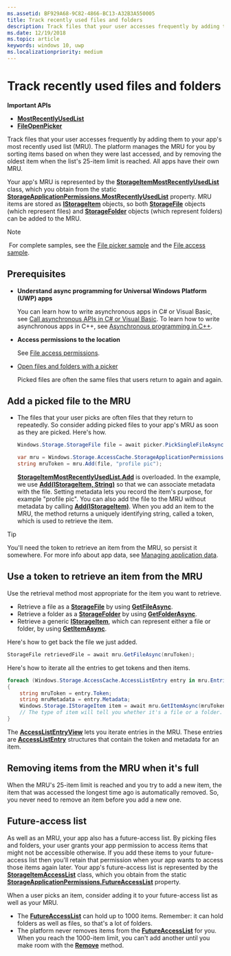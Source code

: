 ```yaml
---
ms.assetid: BF929A68-9C82-4866-BC13-A32B3A550005
title: Track recently used files and folders
description: Track files that your user accesses frequently by adding them to your app's most recently used list (MRU).
ms.date: 12/19/2018
ms.topic: article
keywords: windows 10, uwp
ms.localizationpriority: medium
---
```

# Track recently used files and folders

**Important APIs**

- [**MostRecentlyUsedList**](/uwp/api/windows.storage.accesscache.storageapplicationpermissions.mostrecentlyusedlist)
- [**FileOpenPicker**](/uwp/schemas/appxpackage/appxmanifestschema/element-fileopenpicker)

Track files that your user accesses frequently by adding them to your app's most recently used list (MRU). The platform manages the MRU for you by sorting items based on when they were last accessed, and by removing the oldest item when the list's 25-item limit is reached. All apps have their own MRU.

Your app's MRU is represented by the [**StorageItemMostRecentlyUsedList**](/uwp/api/Windows.Storage.AccessCache.StorageItemMostRecentlyUsedList) class, which you obtain from the static [**StorageApplicationPermissions.MostRecentlyUsedList**](/uwp/api/windows.storage.accesscache.storageapplicationpermissions.mostrecentlyusedlist) property. MRU items are stored as [**IStorageItem**](/uwp/api/Windows.Storage.IStorageItem) objects, so both [**StorageFile**](/uwp/api/Windows.Storage.StorageFile) objects (which represent files) and [**StorageFolder**](/uwp/api/Windows.Storage.StorageFolder) objects (which represent folders) can be added to the MRU.

> [!NOTE]
> For complete samples, see the [File picker sample](https://github.com/Microsoft/Windows-universal-samples/tree/master/Samples/FilePicker) and the [File access sample](https://github.com/Microsoft/Windows-universal-samples/tree/master/Samples/FileAccess).

## Prerequisites

-   **Understand async programming for Universal Windows Platform (UWP) apps**

    You can learn how to write asynchronous apps in C# or Visual Basic, see [Call asynchronous APIs in C# or Visual Basic](../threading-async/call-asynchronous-apis-in-csharp-or-visual-basic.md). To learn how to write asynchronous apps in C++, see [Asynchronous programming in C++](../threading-async/asynchronous-programming-in-cpp-universal-windows-platform-apps.md).

-   **Access permissions to the location**

    See [File access permissions](file-access-permissions.md).

-   [Open files and folders with a picker](quickstart-using-file-and-folder-pickers.md)

    Picked files are often the same files that users return to again and again.

 ## Add a picked file to the MRU

-   The files that your user picks are often files that they return to repeatedly. So consider adding picked files to your app's MRU as soon as they are picked. Here's how.

    ```cs
    Windows.Storage.StorageFile file = await picker.PickSingleFileAsync();

    var mru = Windows.Storage.AccessCache.StorageApplicationPermissions.MostRecentlyUsedList;
    string mruToken = mru.Add(file, "profile pic");
    ```

    [**StorageItemMostRecentlyUsedList.Add**](/uwp/api/windows.storage.accesscache.storageitemmostrecentlyusedlist.add) is overloaded. In the example, we use [**Add(IStorageItem, String)**](/uwp/api/windows.storage.accesscache.storageitemmostrecentlyusedlist.add) so that we can associate metadata with the file. Setting metadata lets you record the item's purpose, for example "profile pic". You can also add the file to the MRU without metadata by calling [**Add(IStorageItem)**](/uwp/api/windows.storage.accesscache.storageitemmostrecentlyusedlist.add). When you add an item to the MRU, the method returns a uniquely identifying string, called a token, which is used to retrieve the item.

> [!TIP]
> You'll need the token to retrieve an item from the MRU, so persist it somewhere. For more info about app data, see [Managing application data](/previous-versions/windows/apps/hh465109(v=win.10)).

## Use a token to retrieve an item from the MRU

Use the retrieval method most appropriate for the item you want to retrieve.

-   Retrieve a file as a [**StorageFile**](/uwp/api/Windows.Storage.StorageFile) by using [**GetFileAsync**](/uwp/api/windows.storage.accesscache.storageitemmostrecentlyusedlist.getfileasync).
-   Retrieve a folder as a [**StorageFolder**](/uwp/api/Windows.Storage.StorageFolder) by using [**GetFolderAsync**](/uwp/api/windows.storage.accesscache.storageitemmostrecentlyusedlist.getfolderasync).
-   Retrieve a generic [**IStorageItem**](/uwp/api/Windows.Storage.IStorageItem), which can represent either a file or folder, by using [**GetItemAsync**](/uwp/api/windows.storage.accesscache.storageitemmostrecentlyusedlist.getitemasync).

Here's how to get back the file we just added.

```cs
StorageFile retrievedFile = await mru.GetFileAsync(mruToken);
```

Here's how to iterate all the entries to get tokens and then items.

```cs
foreach (Windows.Storage.AccessCache.AccessListEntry entry in mru.Entries)
{
    string mruToken = entry.Token;
    string mruMetadata = entry.Metadata;
    Windows.Storage.IStorageItem item = await mru.GetItemAsync(mruToken);
    // The type of item will tell you whether it's a file or a folder.
}
```

The [**AccessListEntryView**](/uwp/api/Windows.Storage.AccessCache.AccessListEntryView) lets you iterate entries in the MRU. These entries are [**AccessListEntry**](/uwp/api/Windows.Storage.AccessCache.AccessListEntry) structures that contain the token and metadata for an item.

## Removing items from the MRU when it's full

When the MRU's 25-item limit is reached and you try to add a new item, the item that was accessed the longest time ago is automatically removed. So, you never need to remove an item before you add a new one.

## Future-access list

As well as an MRU, your app also has a future-access list. By picking files and folders, your user grants your app permission to access items that might not be accessible otherwise. If you add these items to your future-access list then you'll retain that permission when your app wants to access those items again later. Your app's future-access list is represented by the [**StorageItemAccessList**](/uwp/api/Windows.Storage.AccessCache.StorageItemAccessList) class, which you obtain from the static [**StorageApplicationPermissions.FutureAccessList**](/uwp/api/windows.storage.accesscache.storageapplicationpermissions.futureaccesslist) property.

When a user picks an item, consider adding it to your future-access list as well as your MRU.

-   The [**FutureAccessList**](/uwp/api/windows.storage.accesscache.storageapplicationpermissions.futureaccesslist) can hold up to 1000 items. Remember: it can hold folders as well as files, so that's a lot of folders.
-   The platform never removes items from the [**FutureAccessList**](/uwp/api/windows.storage.accesscache.storageapplicationpermissions.futureaccesslist) for you. When you reach the 1000-item limit, you can't add another until you make room with the [**Remove**](/uwp/api/windows.storage.accesscache.storageitemmostrecentlyusedlist.remove) method.